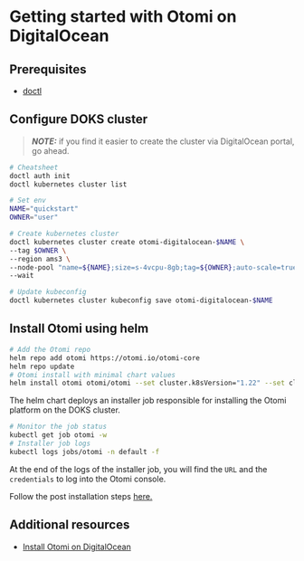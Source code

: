 # Getting started with Otomi on DigitalOcean

## Prerequisites

- [doctl](https://docs.digitalocean.com/reference/doctl/how-to/install/)

## Configure DOKS cluster

>**_NOTE:_** if you find it easier to create the cluster via DigitalOcean portal, go ahead.

```bash
# Cheatsheet
doctl auth init 
doctl kubernetes cluster list

# Set env
NAME="quickstart"
OWNER="user"

# Create kubernetes cluster
doctl kubernetes cluster create otomi-digitalocean-$NAME \
--tag $OWNER \
--region ams3 \
--node-pool "name=${NAME};size=s-4vcpu-8gb;tag=${OWNER};auto-scale=true;min-nodes=2;max-nodes=5;count=2;" \
--wait
```

```bash
# Update kubeconfig
doctl kubernetes cluster kubeconfig save otomi-digitalocean-$NAME
```

## Install Otomi using helm

```bash
# Add the Otomi repo
helm repo add otomi https://otomi.io/otomi-core
helm repo update
# Otomi install with minimal chart values
helm install otomi otomi/otomi --set cluster.k8sVersion="1.22" --set cluster.name=otomi-digitalocean-$NAME --set cluster.provider=digitalocean
```

The helm chart deploys an installer job responsible for installing the Otomi platform on the DOKS cluster.

```bash
# Monitor the job status
kubectl get job otomi -w
# Installer job logs
kubectl logs jobs/otomi -n default -f
```

At the end of the logs of the installer job, you will find the `URL` and the `credentials` to log into the Otomi console.

Follow the post installation steps [here.](../post-install/README.md)

## Additional resources

- [Install Otomi on DigitalOcean](https://towardsdev.com/otomi-on-digital-ocean-16778f4466b8)
